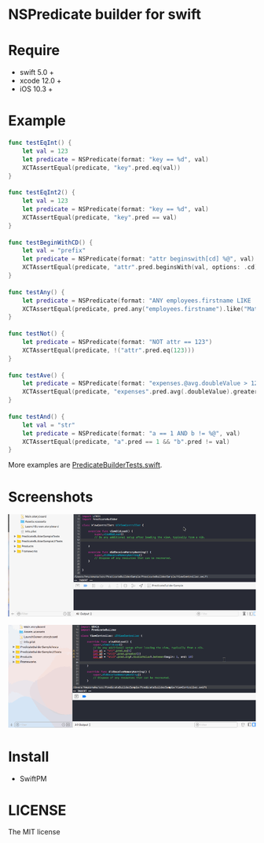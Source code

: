 NSPredicate builder for swift
=====

# Require

- swift 5.0 +
- xcode 12.0 +
- iOS 10.3 +

# Example

```swift
func testEqInt() {
    let val = 123
    let predicate = NSPredicate(format: "key == %d", val)
    XCTAssertEqual(predicate, "key".pred.eq(val))
}

func testEqInt2() {
    let val = 123
    let predicate = NSPredicate(format: "key == %d", val)
    XCTAssertEqual(predicate, "key".pred == val)
}

func testBeginWithCD() {
    let val = "prefix"
    let predicate = NSPredicate(format: "attr beginswith[cd] %@", val)
    XCTAssertEqual(predicate, "attr".pred.beginsWith(val, options: .cd))
}

func testAny() {
    let predicate = NSPredicate(format: "ANY employees.firstname LIKE 'Matthew'")
    XCTAssertEqual(predicate, pred.any("employees.firstname").like("Matthew"))
}

func testNot() {
    let predicate = NSPredicate(format: "NOT attr == 123")
    XCTAssertEqual(predicate, !("attr".pred.eq(123)))
}

func testAve() {
    let predicate = NSPredicate(format: "expenses.@avg.doubleValue > 123")
    XCTAssertEqual(predicate, "expenses".pred.avg(.doubleValue).greater(123))
}

func testAnd() {
    let val = "str"
    let predicate = NSPredicate(format: "a == 1 AND b != %@", val)
    XCTAssertEqual(predicate, "a".pred == 1 && "b".pred != val)
}

```

More examples are [PredicateBuilderTests.swift](PredicateBuilderTests/PredicateBuilderTests.swift).


# Screenshots

![sample1.gif](screenshots/sample1.gif)

![sample2.gif](screenshots/sample2.gif)


# Install

* SwiftPM

# LICENSE
The MIT license
